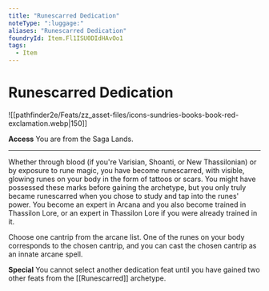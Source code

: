 ```yaml
---
title: "Runescarred Dedication"
noteType: ":luggage:"
aliases: "Runescarred Dedication"
foundryId: Item.Fl1ISU0DIdHAvOo1
tags:
  - Item
---
```


# Runescarred Dedication
![[pathfinder2e/Feats/zz_asset-files/icons-sundries-books-book-red-exclamation.webp|150]]

**Access** You are from the Saga Lands.

* * *

Whether through blood (if you're Varisian, Shoanti, or New Thassilonian) or by exposure to rune magic, you have become runescarred, with visible, glowing runes on your body in the form of tattoos or scars. You might have possessed these marks before gaining the archetype, but you only truly became runescarred when you chose to study and tap into the runes' power. You become an expert in Arcana and you also become trained in Thassilon Lore, or an expert in Thassilon Lore if you were already trained in it.

Choose one cantrip from the arcane list. One of the runes on your body corresponds to the chosen cantrip, and you can cast the chosen cantrip as an innate arcane spell.

**Special** You cannot select another dedication feat until you have gained two other feats from the [[Runescarred]] archetype.
